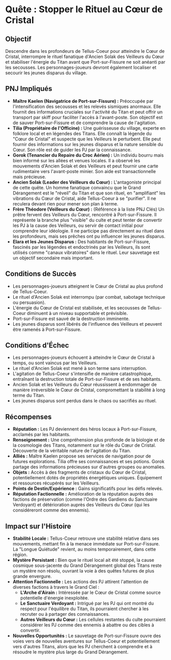 # Quête : Stopper le Rituel au Cœur de Cristal

## Objectif

Descendre dans les profondeurs de Tellus-Coeur pour atteindre le Cœur de Cristal, interrompre le rituel fanatique d'Ancien Solak des Veilleurs du Cœur et stabiliser l'énergie du Titan avant que Port-sur-Fissure ne soit anéanti par les secousses. Les personnages-joueurs devront également localiser et secourir les jeunes disparus du village.

## PNJ Impliqués

*   **Maître Kaelen (Navigatrice de Port-sur-Fissure) :** Préoccupée par l'intensification des secousses et les relevés sismiques anormaux. Elle fournit des informations cruciales sur l'activité du Titan et peut offrir un transport par skiff pour faciliter l'accès à l'avant-poste. Son objectif est de sauver Port-sur-Fissure et de comprendre la cause de l'agitation.
*   **Tilia (Propriétaire de l'Officine) :** Une guérisseuse du village, experte en folklore local et en légendes des Titans. Elle connaît la légende du "Cœur de Cristal" et suspecte que les Veilleurs le perturbent. Elle peut fournir des informations sur les jeunes disparus et la nature sensible du Cœur. Son rôle est de guider les PJ par la connaissance.
*   **Gorok (Tenancier du Repaire du Croc Aérien) :** Un individu bourru mais bien informé sur les allées et venues locales. Il a observé les mouvements d'Ancien Solak et des Veilleurs et peut fournir une carte rudimentaire vers l'avant-poste minier. Son aide est transactionnelle mais précieuse.
*   **Ancien Solak (Leader des Veilleurs du Cœur) :** L'antagoniste principal de cette quête. Un homme fanatique convaincu que le Grand Dérangement est le "réveil" du Titan et que son rituel, en "amplifiant" les vibrations du Cœur de Cristal, aide Tellus-Coeur à se "purifier". Il ne reculera devant rien pour mener son plan à terme.
*   **Frère Théodore (Veilleurs du Cœur) :** (Référence à la liste PNJ Clés) Un prêtre fervent des Veilleurs du Cœur, rencontré à Port-sur-Fissure. Il représente la branche plus "visible" du culte et peut tenter de convertir les PJ à la cause des Veilleurs, ou servir de contact initial pour comprendre leur idéologie. Il ne participe pas directement au rituel dans les profondeurs, mais ses prêches ont pu influencer les jeunes disparus.
*   **Elara et les Jeunes Disparus :** Des habitants de Port-sur-Fissure, fascinés par les légendes et endoctrinés par les Veilleurs, ils sont utilisés comme "canaux vibratoires" dans le rituel. Leur sauvetage est un objectif secondaire mais important.

## Conditions de Succès

*   Les personnages-joueurs atteignent le Cœur de Cristal au plus profond de Tellus-Coeur.
*   Le rituel d'Ancien Solak est interrompu (par combat, sabotage technique ou persuasion).
*   L'énergie du Cœur de Cristal est stabilisée, et les secousses de Tellus-Coeur diminuent à un niveau supportable et prévisible.
*   Port-sur-Fissure est sauvé de la destruction imminente.
*   Les jeunes disparus sont libérés de l'influence des Veilleurs et peuvent être ramenés à Port-sur-Fissure.

## Conditions d'Échec

*   Les personnages-joueurs échouent à atteindre le Cœur de Cristal à temps, ou sont vaincus par les Veilleurs.
*   Le rituel d'Ancien Solak est mené à son terme sans interruption.
*   L'agitation de Tellus-Coeur s'intensifie de manière catastrophique, entraînant la destruction totale de Port-sur-Fissure et de ses habitants.
*   Ancien Solak et les Veilleurs du Cœur réussissent à endommager de manière irréversible le Cœur de Cristal, compromettant la stabilité à long terme du Titan.
*   Les jeunes disparus sont perdus dans le chaos ou sacrifiés au rituel.

## Récompenses

*   **Réputation :** Les PJ deviennent des héros locaux à Port-sur-Fissure, acclamés par les habitants.
*   **Renseignement :** Une compréhension plus profonde de la biologie et de la cosmologie des Titans, notamment sur le rôle du Cœur de Cristal. Découverte de la véritable nature de l'agitation du Titan.
*   **Alliés :** Maître Kaelen propose ses services de navigation pour de futures explorations. Tilia offre ses connaissances et ses potions. Gorok partage des informations précieuses sur d'autres groupes ou anomalies.
*   **Objets :** Accès à des fragments de cristaux du Cœur de Cristal, potentiellement dotés de propriétés énergétiques uniques. Équipement et ressources récupérés sur les Veilleurs.
*   **Points de Destin/Expérience :** Gains significatifs pour les défis relevés.
*   **Réputation Factionnelle :** Amélioration de la réputation auprès des factions de préservation (comme l'Ordre des Gardiens du Sanctuaire Verdoyant) et détérioration auprès des Veilleurs du Cœur (qui les considéreront comme des ennemis).

## Impact sur l'Histoire

*   **Stabilité Locale :** Tellus-Coeur retrouve une stabilité relative dans ses mouvements, mettant fin à la menace immédiate sur Port-sur-Fissure. La "Longue Quiétude" revient, au moins temporairement, dans cette région.
*   **Mystère Persistant :** Bien que le rituel local ait été stoppé, la cause cosmique sous-jacente du Grand Dérangement global des Titans reste un mystère non résolu, ouvrant la voie à des quêtes futures de plus grande envergure.
*   **Attention Factionnelle :** Les actions des PJ attirent l'attention de diverses factions à travers le Grand Ciel :
    *   **L'Arche d'Airain :** Intéressée par le Cœur de Cristal comme source potentielle d'énergie inexploitée.
    *   **Le Sanctuaire Verdoyant :** Intrigué par les PJ qui ont montré du respect pour l'équilibre du Titan, ils pourraient chercher à les recruter ou à partager des connaissances.
    *   **Autres Veilleurs du Cœur :** Les cellules restantes du culte pourraient considérer les PJ comme des ennemis à abattre ou des cibles à convertir.
*   **Nouvelles Opportunités :** Le sauvetage de Port-sur-Fissure ouvre des voies vers de nouvelles aventures sur Tellus-Coeur et potentiellement vers d'autres Titans, alors que les PJ cherchent à comprendre et à résoudre le mystère plus large du Grand Dérangement.